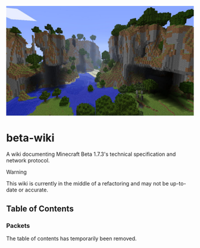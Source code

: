 ![](banner.jpg)

# beta-wiki
A wiki documenting Minecraft Beta 1.7.3's technical specification and network protocol.

> [!WARNING]
> This wiki is currently in the middle of a refactoring and may not be up-to-date or accurate.

## Table of Contents
### Packets
The table of contents has temporarily been removed.
